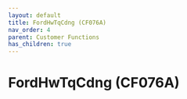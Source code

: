 ```yaml
---
layout: default
title: FordHwTqCdng (CF076A)
nav_order: 4
parent: Customer Functions
has_children: true
---
```

# FordHwTqCdng (CF076A)
